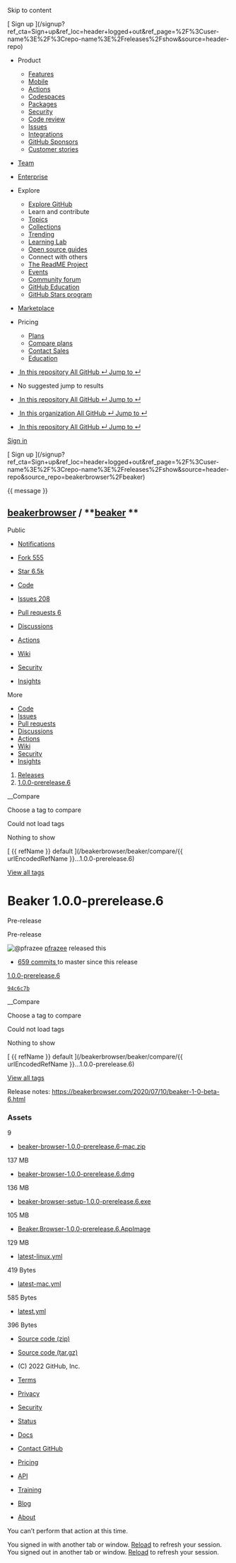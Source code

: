Skip to content

[ ](https://github.com/)

[ Sign up
](/signup?ref_cta=Sign+up&ref_loc=header+logged+out&ref_page=%2F%3Cuser-
name%3E%2F%3Crepo-name%3E%2Freleases%2Fshow&source=header-repo)

  * Product 

    * [ Features ](/features)
    * [ Mobile ](/mobile)
    * [ Actions ](/features/actions)
    * [ Codespaces ](/features/codespaces)
    * [ Packages ](/features/packages)
    * [ Security ](/features/security)
    * [ Code review ](/features/code-review)
    * [ Issues ](/features/issues)
    * [ Integrations ](/features/integrations)
    * [ GitHub Sponsors ](/sponsors)
    * [ Customer stories ](/customer-stories)

  * [Team](/team)
  * [Enterprise](/enterprise)
  * Explore 

    * [ Explore GitHub ](/explore)
    * Learn and contribute
    * [ Topics ](/topics)
    * [ Collections ](/collections)
    * [ Trending ](/trending)
    * [ Learning Lab ](https://lab.github.com/)
    * [ Open source guides ](https://opensource.guide)
    * Connect with others
    * [ The ReadME Project ](/readme)
    * [ Events ](/events)
    * [ Community forum ](https://github.community)
    * [ GitHub Education ](https://education.github.com)
    * [ GitHub Stars program ](https://stars.github.com)

  * [Marketplace](/marketplace)
  * Pricing 

    * [ Plans ](/pricing)
    * [ Compare plans ](/pricing#compare-features)
    * [ Contact Sales ](https://github.com/enterprise/contact)
    * [ Education ](https://education.github.com)

  * [ ![]() In this repository  All GitHub  ↵ Jump to ↵ ]()

  * No suggested jump to results

  * [ ![]() In this repository  All GitHub  ↵ Jump to ↵ ]()
  * [ ![]() In this organization  All GitHub  ↵ Jump to ↵ ]()
  * [ ![]() In this repository  All GitHub  ↵ Jump to ↵ ]()

[ Sign in
](/login?return_to=https%3A%2F%2Fgithub.com%2Fbeakerbrowser%2Fbeaker%2Freleases%2Ftag%2F1.0.0-prerelease.6)

[ Sign up
](/signup?ref_cta=Sign+up&ref_loc=header+logged+out&ref_page=%2F%3Cuser-
name%3E%2F%3Crepo-name%3E%2Freleases%2Fshow&source=header-
repo&source_repo=beakerbrowser%2Fbeaker)

{{ message }}

##  [beakerbrowser](/beakerbrowser) / **[beaker](/beakerbrowser/beaker) **
Public

  * [ Notifications ](/login?return_to=%2Fbeakerbrowser%2Fbeaker)
  * [ Fork 555 ](/login?return_to=%2Fbeakerbrowser%2Fbeaker)
  * [ Star  6.5k ](/login?return_to=%2Fbeakerbrowser%2Fbeaker)

  * [ Code ](/beakerbrowser/beaker/tree/1.0.0-prerelease.6)
  * [ Issues 208 ](/beakerbrowser/beaker/issues)
  * [ Pull requests 6 ](/beakerbrowser/beaker/pulls)
  * [ Discussions ](/beakerbrowser/beaker/discussions)
  * [ Actions ](/beakerbrowser/beaker/actions)
  * [ Wiki ](/beakerbrowser/beaker/wiki)
  * [ Security ](/beakerbrowser/beaker/security)
  * [ Insights ](/beakerbrowser/beaker/pulse)

More

  * [ Code ](/beakerbrowser/beaker/tree/1.0.0-prerelease.6)
  * [ Issues ](/beakerbrowser/beaker/issues)
  * [ Pull requests ](/beakerbrowser/beaker/pulls)
  * [ Discussions ](/beakerbrowser/beaker/discussions)
  * [ Actions ](/beakerbrowser/beaker/actions)
  * [ Wiki ](/beakerbrowser/beaker/wiki)
  * [ Security ](/beakerbrowser/beaker/security)
  * [ Insights ](/beakerbrowser/beaker/pulse)

  1. [Releases](/beakerbrowser/beaker/releases)
  2. [ 1.0.0-prerelease.6 ](/beakerbrowser/beaker/releases/tag/1.0.0-prerelease.6)

__Compare

Choose a tag to compare

Could not load tags

Nothing to show

[ {{ refName }} default ](/beakerbrowser/beaker/compare/{{ urlEncodedRefName
}}...1.0.0-prerelease.6)

[View all tags](/beakerbrowser/beaker/tags)

# Beaker 1.0.0-prerelease.6

Pre-release

Pre-release

![@pfrazee](https://avatars.githubusercontent.com/u/1270099?s=40&v=4)
[pfrazee](/pfrazee) released this

* [ 659 commits ](/beakerbrowser/beaker/compare/1.0.0-prerelease.6...master) to master since this release 

[ 1.0.0-prerelease.6  ](/beakerbrowser/beaker/tree/1.0.0-prerelease.6)

[ `94c6c7b`
](/beakerbrowser/beaker/commit/94c6c7bcfd7ce06a4b08a8ab7c21da3d44623de0)

__Compare

Choose a tag to compare

Could not load tags

Nothing to show

[ {{ refName }} default ](/beakerbrowser/beaker/compare/{{ urlEncodedRefName
}}...1.0.0-prerelease.6)

[View all tags](/beakerbrowser/beaker/tags)

Release notes: <https://beakerbrowser.com/2020/07/10/beaker-1-0-beta-6.html>

### Assets

9

  * [ beaker-browser-1.0.0-prerelease.6-mac.zip ](/beakerbrowser/beaker/releases/download/1.0.0-prerelease.6/beaker-browser-1.0.0-prerelease.6-mac.zip)

137 MB

  * [ beaker-browser-1.0.0-prerelease.6.dmg ](/beakerbrowser/beaker/releases/download/1.0.0-prerelease.6/beaker-browser-1.0.0-prerelease.6.dmg)

136 MB

  * [ beaker-browser-setup-1.0.0-prerelease.6.exe ](/beakerbrowser/beaker/releases/download/1.0.0-prerelease.6/beaker-browser-setup-1.0.0-prerelease.6.exe)

105 MB

  * [ Beaker.Browser-1.0.0-prerelease.6.AppImage ](/beakerbrowser/beaker/releases/download/1.0.0-prerelease.6/Beaker.Browser-1.0.0-prerelease.6.AppImage)

129 MB

  * [ latest-linux.yml ](/beakerbrowser/beaker/releases/download/1.0.0-prerelease.6/latest-linux.yml)

419 Bytes

  * [ latest-mac.yml ](/beakerbrowser/beaker/releases/download/1.0.0-prerelease.6/latest-mac.yml)

585 Bytes

  * [ latest.yml ](/beakerbrowser/beaker/releases/download/1.0.0-prerelease.6/latest.yml)

396 Bytes

  * [ Source code (zip) ](/beakerbrowser/beaker/archive/refs/tags/1.0.0-prerelease.6.zip)

  * [ Source code (tar.gz) ](/beakerbrowser/beaker/archive/refs/tags/1.0.0-prerelease.6.tar.gz)

  * [ ](https://github.com "GitHub") (C) 2022 GitHub, Inc. 

  * [Terms](https://docs.github.com/en/github/site-policy/github-terms-of-service)
  * [Privacy](https://docs.github.com/en/github/site-policy/github-privacy-statement)
  * [Security](https://github.com/security)
  * [Status](https://www.githubstatus.com/)
  * [Docs](https://docs.github.com)
  * [Contact GitHub](https://support.github.com?tags=dotcom-footer)
  * [Pricing](https://github.com/pricing)
  * [API](https://docs.github.com)
  * [Training](https://services.github.com)
  * [Blog](https://github.blog)
  * [About](https://github.com/about)

You can’t perform that action at this time.

You signed in with another tab or window. [Reload]() to refresh your session.
You signed out in another tab or window. [Reload]() to refresh your session.

